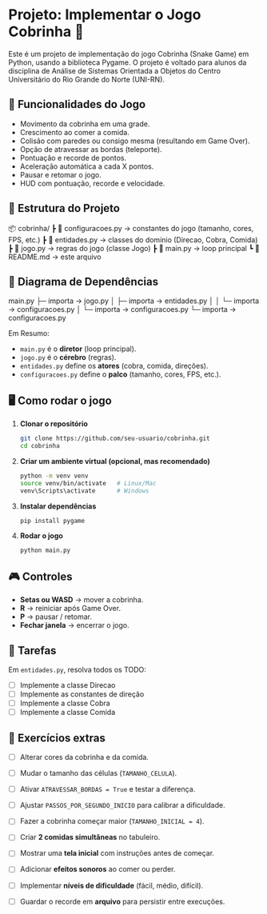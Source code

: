 # Projeto: Implementar o Jogo Cobrinha 🐍

Este é um projeto de implementação do jogo Cobrinha (Snake Game) em Python, usando a biblioteca Pygame.
O projeto é voltado para alunos da disciplina de Análise de Sistemas Orientada a Objetos do Centro Universitário do Rio Grande do Norte (UNI-RN). 

## 🚀 Funcionalidades do Jogo

- Movimento da cobrinha em uma grade.
- Crescimento ao comer a comida.
- Colisão com paredes ou consigo mesma (resultando em Game Over).
- Opção de atravessar as bordas (teleporte).
- Pontuação e recorde de pontos.
- Aceleração automática a cada X pontos.
- Pausar e retomar o jogo.
- HUD com pontuação, recorde e velocidade.

## 📂 Estrutura do Projeto

📦 cobrinha/
┣ 📄 configuracoes.py   → constantes do jogo (tamanho, cores, FPS, etc.)
┣ 📄 entidades.py       → classes do domínio (Direcao, Cobra, Comida)
┣ 📄 jogo.py            → regras do jogo (classe Jogo)
┣ 📄 main.py            → loop principal
┗ 📄 README.md          → este arquivo

## 🔗 Diagrama de Dependências

main.py
├─ importa → jogo.py
│  ├─ importa → entidades.py
│  │  └─ importa → configuracoes.py
│  └─ importa → configuracoes.py
└─ importa → configuracoes.py


Em Resumo:

* `main.py` é o **diretor** (loop principal).
* `jogo.py` é o **cérebro** (regras).
* `entidades.py` define os **atores** (cobra, comida, direções).
* `configuracoes.py` define o **palco** (tamanho, cores, FPS, etc.).


## 🖥️ Como rodar o jogo

1. **Clonar o repositório**

   ```bash
   git clone https://github.com/seu-usuario/cobrinha.git
   cd cobrinha
   ```

2. **Criar um ambiente virtual (opcional, mas recomendado)**

   ```bash
   python -m venv venv
   source venv/bin/activate   # Linux/Mac
   venv\Scripts\activate      # Windows
   ```

3. **Instalar dependências**

   ```bash
   pip install pygame
   ```

4. **Rodar o jogo**

   ```bash
   python main.py
   ```


## 🎮 Controles

* **Setas ou WASD** → mover a cobrinha.
* **R** → reiniciar após Game Over.
* **P** → pausar / retomar.
* **Fechar janela** → encerrar o jogo.


## 📝 Tarefas

Em `entidades.py`, resolva todos os TODO:
* [ ] Implemente a classe Direcao
* [ ] Implemente as constantes de direção 
* [ ] Implemente a classe Cobra
* [ ] Implemente a classe Comida

## 📝 Exercícios extras

* [ ] Alterar cores da cobrinha e da comida.
* [ ] Mudar o tamanho das células (`TAMANHO_CELULA`).
* [ ] Ativar `ATRAVESSAR_BORDAS = True` e testar a diferença.
* [ ] Ajustar `PASSOS_POR_SEGUNDO_INICIO` para calibrar a dificuldade.
* [ ] Fazer a cobrinha começar maior (`TAMANHO_INICIAL = 4`).
* [ ] Criar **2 comidas simultâneas** no tabuleiro.
* [ ] Mostrar uma **tela inicial** com instruções antes de começar.
* [ ] Adicionar **efeitos sonoros** ao comer ou perder.
* [ ] Implementar **níveis de dificuldade** (fácil, médio, difícil).
* [ ] Guardar o recorde em **arquivo** para persistir entre execuções.



